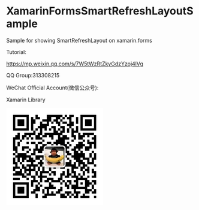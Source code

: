 # XamarinFormsSmartRefreshLayoutSample
Sample for showing SmartRefreshLayout on xamarin.forms

Tutorial:

https://mp.weixin.qq.com/s/7W5tWzRtZkyGdzYzoj4lVg

QQ Group:313308215

WeChat Official Account(微信公众号):

Xamarin Library

<img src="https://github.com/jingliancui/XamarinFormsSmartRefreshLayoutSample/blob/master/Images/wechatqrcode.jpg?raw=true"/>


